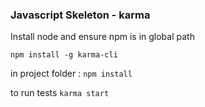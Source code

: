 ### Javascript Skeleton - karma

Install node and ensure npm is in global path

`npm install -g karma-cli`

in project folder : `npm install`

to run tests 
`karma start`
